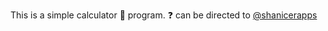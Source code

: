 This is a simple calculator :abacus: program. :question: can be directed to [@shanicerapps](https://github.com/shanicerapps)
